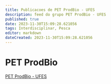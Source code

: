```yaml
---
title: Publicacoes de PET ProdBio - UFES 
description: feed do grupo PET ProdBio - UFES
published: true
date: 2023-11-30T15:09:28.621056
tags: Interdisciplinar, Pesca
editor: markdown
dateCreated: 2023-11-30T15:09:28.621056
---
```


# PET ProdBio
[PET ProdBio - UFES](/grupo/3PETProdBioUFES.md)